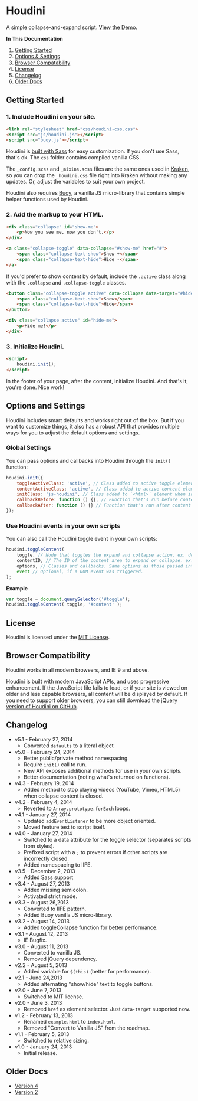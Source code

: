 # Houdini
A simple collapse-and-expand script. [View the Demo](http://cferdinandi.github.io/houdini/).

**In This Documentation**

1. [Getting Started](#getting-started)
2. [Options & Settings](#options-and-settings)
3. [Browser Compatability](#browser-compatibility)
4. [License](#license)
5. [Changelog](#changelog)
6. [Older Docs](#older-docs)



## Getting Started

### 1. Include Houdini on your site.

```html
<link rel="stylesheet" href="css/houdini-css.css">
<script src="js/houdini.js"></script>
<script src="buoy.js"></script>
```

Houdini is [built with Sass](http://sass-lang.com/) for easy customization. If you don't use Sass, that's ok. The `css` folder contains compiled vanilla CSS.

The `_config.scss` and `_mixins.scss` files are the same ones used in [Kraken](http://cferdinandi.github.io/kraken/), so you can drop the `_houdini.css` file right into Kraken without making any updates. Or, adjust the variables to suit your own project.

Houdini also requires [Buoy](http://cferdinandi.github.io/buoy/), a vanilla JS micro-library that contains simple helper functions used by Houdini.

### 2. Add the markup to your HTML.

```html
<div class="collapse" id="show-me">
	<p>Now you see me, now you don't.</p>
</div>

<a class="collapse-toggle" data-collapse="#show-me" href="#">
	<span class="collapse-text-show">Show +</span>
	<span class="collapse-text-hide">Hide -</span>
</a>
```

If you'd prefer to show content by default, include the `.active` class along with the `.collapse` and `.collapse-toggle` classes.

```html
<button class="collapse-toggle active" data-collapse data-target="#hide-me">
	<span class="collapse-text-show">Show</span>
	<span class="collapse-text-hide">Hide</span>
</button>

<div class="collapse active" id="hide-me">
	<p>Hide me!</p>
</div>
```

### 3. Initialize Houdini.

```html
<script>
	houdini.init();
</script>
```

In the footer of your page, after the content, initialize Houdini. And that's it, you're done. Nice work!



## Options and Settings

Houdini includes smart defaults and works right out of the box. But if you want to customize things, it also has a robust API that provides multiple ways for you to adjust the default options and settings.

### Global Settings

You can pass options and callbacks into Houdini through the `init()` function:

```javascript
houdini.init({
	toggleActiveClass: 'active', // Class added to active toggle elements
	contentActiveClass: 'active', // Class added to active content elements
	initClass: 'js-houdini', // Class added to `<html>` element when initiated
	callbackBefore: function () {}, // Function that's run before content is expanded or collapsed
	callbackAfter: function () {} // Function that's run after content is expanded or collapsed
});
```

### Use Houdini events in your own scripts

You can also call the Houdini toggle event in your own scripts:

```javascript
houdini.toggleContent(
	toggle, // Node that toggles the expand and collapse action. ex. document.querySelector('#toggle')
	contentID, // The ID of the content area to expand or collapse. ex. '#content'
	options, // Classes and callbacks. Same options as those passed into the init() function.
	event // Optional, if a DOM event was triggered.
);
```

**Example**

```javascript
var toggle = document.querySelector('#toggle');
houdini.toggleContent( toggle, '#content' );
```



## License
Houdini is licensed under the [MIT License](http://gomakethings.com/mit/).



## Browser Compatibility

Houdini works in all modern browsers, and IE 9 and above.

Houdini is built with modern JavaScript APIs, and uses progressive enhancement. If the JavaScript file fails to load, or if your site is viewed on older and less capable browsers, all content will be displayed by default. If you need to support older browsers, you can still download the [jQuery version of Houdini on GitHub](https://github.com/cferdinandi/houdini/tree/archive-v2).



## Changelog
* v5.1 - February 27, 2014
	* Converted `defaults` to a literal object
* v5.0 - February 24, 2014
	* Better public/private method namespacing.
	* Require `init()` call to run.
	* New API exposes additional methods for use in your own scripts.
	* Better documentation (noting what's returned on functions).
* v4.3 - February 19, 2014
	* Added method to stop playing videos (YouTube, Vimeo, HTML5) when collapse content is closed.
* v4.2 - February 4, 2014
	* Reverted to `Array.prototype.forEach` loops.
* v4.1 - January 27, 2014
	* Updated `addEventListener` to be more object oriented.
	* Moved feature test to script itself.
* v4.0 - January 27, 2014
	* Switched to a data attribute for the toggle selector (separates scripts from styles).
	* Prefixed script with a `;` to prevent errors if other scripts are incorrectly closed.
	* Added namespacing to IIFE.
* v3.5 - December 2, 2013
	* Added Sass support
* v3.4 - August 27, 2013
	* Added missing semicolon.
	* Activated strict mode.
* v3.3 - August 26,2013
	* Converted to IIFE pattern.
	* Added Buoy vanilla JS micro-library.
* v3.2 - August 14, 2013
	* Added toggleCollapse function for better performance.
* v3.1 - August 12, 2013
	* IE Bugfix.
* v3.0 - August 11, 2013
	* Converted to vanilla JS.
	* Removed jQuery dependency.
* v2.2 - August 5, 2013
	* Added variable for `$(this)` (better for performance).
* v2.1 - June 24,2013
	* Added alternating "show/hide" text to toggle buttons.
* v2.0 - June 7, 2013
	* Switched to MIT license.
* v2.0 - June 3, 2013
	* Removed `href` as element selector. Just `data-target` supported now.
* v1.2 - February 13, 2013
	* Renamed `example.html` to `index.html`.
	* Removed "Convert to Vanilla JS" from the roadmap.
* v1.1 - February 5, 2013
	* Switched to relative sizing.
* v1.0 - January 24, 2013
	* Initial release.



## Older Docs

* [Version 4](http://cferdinandi.github.io/houdini/archive/v4/)
* [Version 2](https://github.com/cferdinandi/houdini/tree/archive-v2)